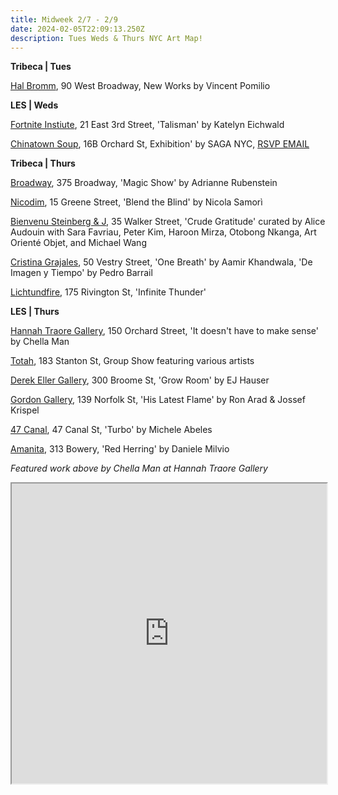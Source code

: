 ```yaml
---
title: Midweek 2/7 - 2/9
date: 2024-02-05T22:09:13.250Z
description: Tues Weds & Thurs NYC Art Map!
---
```

**T﻿ribeca | Tues**

[Hal Bromm](https://www.halbromm.com/), 90 West Broadway, New Works by Vincent Pomilio

**L﻿ES | Weds**

[Fortnite Instiute](https://fortnight.institute/exhibitions/82-katelyn-eichwald-talisman/), 21 East 3rd Street, 'Talisman' by Katelyn Eichwald

[Chinatown Soup](http://www.instagram.com/chinatownsoup), 16B Orchard St,   Exhibition' by SAGA NYC, [RSVP EMAIL](saganyc@andsuch.nyc)

**T﻿ribeca | Thurs**

[Broadway](https://broadwaygallery.nyc/exhibitions/44-adrianne-rubenstein-magic-show/), 375 Broadway, 'Magic Show' by Adrianne Rubenstein

[Nicodim](https://www.nicodimgallery.com/exhibitions/nicola-samori-blend-the-blind), 15 Greene Street, 'Blend the Blind' by Nicola Samorì

[Bienvenu Steinberg & J](http://www.bsandj.com/exhibitions/crude-gratitude), 35 Walker Street, 'Crude Gratitude' curated by Alice Audouin with Sara Favriau, Peter Kim, Haroon Mirza, Otobong Nkanga, Art Orienté Objet, and Michael Wang

[Cristina Grajales](https://cristinagrajales.com/), 50 Vestry Street, 'One Breath' by Aamir Khandwala, 'De Imagen y Tiempo' by Pedro Barrail

[L﻿ichtundfire](https://www.lichtundfire.com/), 175 Rivington St, 'Infinite Thunder'

**L﻿ES | Thurs**

[Hannah Traore Gallery](https://hannahtraoregallery.com/), 150 Orchard Street, 'It doesn't have to make sense' by Chella Man

[Totah](https://www.davidtotah.com/upcoming), 183 Stanton St, Group Show featuring various artists

[Derek Eller Gallery](https://www.derekeller.com/exhibitions/ej-hauser3), 300 Broome St, 'Grow Room' by EJ Hauser

[Gordon Gallery](https://www.gordongallery.co.il/exhibition/his-latest-flame-ron-arad-jossef-krispel), 139 Norfolk St, 'His Latest Flame' by Ron Arad & Jossef Krispel

[47 Canal](https://47canal.us/exhibitions/turbo), 47 Canal St, 'Turbo' by Michele Abeles

[Amanita](https://spazioamanita.com/exhibitions/40-red-herring-daniele-milvio/press_release_text/), 313 Bowery, 'Red Herring' by Daniele Milvio

*F﻿eatured work above by Chella Man at Hannah Traore Gallery*

<iframe src="https://www.google.com/maps/d/u/1/embed?mid=1oKi3-OprBWXg9RZcpVJN5WV_9OBdOOQ&ehbc=2E312F" width="100%" height="480"></iframe>